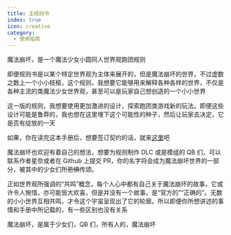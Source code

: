 ```yaml
---
title: 主规则书
index: true
icon: creative
category:
  - 使用指南
---
```

魔法崩坏，是一个魔法少女小圆同人世界观跑团规则

即便规则书是以某个特定世界观为主体来展开的，但是魔法崩坏的世界，不过虚数之数上一个小小枝桠，这个规则，我想要它能够用来解释各种各样的世界，不仅是各种主流的类魔法少女世界观，甚至可以是玩家自己想创造的一个小小世界

这一版的规则，我想要使用更加激进的设计，探索跑团类游戏新的玩法。即便这些设计可能是鲁莽的，我也想在这里埋下这个可能性的种子，然后让玩家去决定，它是否有绽放的一天

如果，你在读完这本手册后，想要签订契约的话，就来[这里](https://jq.qq.com/?_wv=1027&k=LsRdMXNg)吧

魔法崩坏也欢迎有着自己的想法，想要为规则制作 DLC 或是模组的 QB 们，可以联系作者星奈或者在 Github 上提交 PR，你的名字将会成为魔法崩坏世界的一部分，被其中的少女们所~~恐惧~~传颂。

正如世界观所强调的“共鸣”概念，每个人心中都有自己关于魔法崩坏的故事，它或许令人惋惜，亦可能皆大欢喜，但是并没有一个故事，是“官方的”“正确的”。无数的小小世界互相共鸣，才令这个宇宙呈现出了它的轮廓。所以即便你所想讲述的事情和手册中所记载的，有一些区别也没有关系

魔法崩坏，是属于少女们，QB 们，所有人的，魔法崩坏